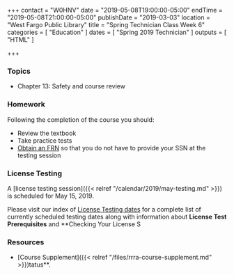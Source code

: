 +++
contact = "W0HNV"
date = "2019-05-08T19:00:00-05:00"
endTime = "2019-05-08T21:00:00-05:00"
publishDate = "2019-03-03"
location = "West Fargo Public Library"
title = "Spring Technician Class Week 6"
categories = [ "Education" ]
dates = [ "Spring 2019 Technician" ]
outputs = [ "HTML" ]

+++
### Topics

* Chapter 13: Safety and course review

### Homework

Following the completion of the course you should:

* Review the textbook
* Take practice tests
* [Obtain an FRN](http://wireless.fcc.gov/uls/index.htm?job=about_getting_started) so that you do not have to provide your SSN at the testing session

### License Testing

A [license testing session]({{< relref "/calendar/2019/may-testing.md" >}})
is scheduled for May 15, 2019.

Please visit our index of [License Testing dates](/dates/license-testing/)
for a complete list of currently scheduled testing dates along with
information about **License Test Prerequisites** and **Checking Your License
S
### Resources

* [Course Supplement]({{< relref "/files/rrra-course-supplement.md" >}})tatus**.
